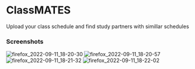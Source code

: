 # ClassMATES

Upload your class schedule and find study partners with simillar schedules

### Screenshots
![firefox_2022-09-11_18-20-30](https://user-images.githubusercontent.com/6267244/189555652-6774050d-9f17-4b54-bfe3-a30d7d40db62.png)
![firefox_2022-09-11_18-20-57](https://user-images.githubusercontent.com/6267244/189555668-eb739f77-05ba-448a-b620-d53a476c0411.png)
![firefox_2022-09-11_18-21-32](https://user-images.githubusercontent.com/6267244/189555673-a978bf71-c03b-4e63-8982-80175cde145e.png)
![firefox_2022-09-11_18-22-02](https://user-images.githubusercontent.com/6267244/189555674-4dd3317a-cbca-40b8-a4bb-1df452a4f79c.png)
